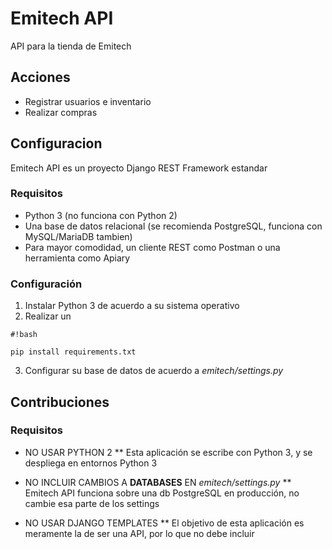 # Emitech API #

API para la tienda de Emitech

## Acciones ##

* Registrar usuarios e inventario
* Realizar compras

## Configuracion ##

Emitech API es un proyecto Django REST Framework estandar

### Requisitos ###

* Python 3 (no funciona con Python 2)
* Una base de datos relacional (se recomienda PostgreSQL, funciona con MySQL/MariaDB tambien)
* Para mayor comodidad, un cliente REST como Postman o una herramienta como Apiary

### Configuración ###

1. Instalar Python 3 de acuerdo a su sistema operativo
2. Realizar un 
```
#!bash

pip install requirements.txt
```
3. Configurar su base de datos de acuerdo a *emitech/settings.py*

## Contribuciones ##

### Requisitos ###

* NO USAR PYTHON 2
** Esta aplicación se escribe con Python 3, y se despliega en entornos Python 3

* NO INCLUIR CAMBIOS A **DATABASES** EN *emitech/settings.py*
** Emitech API funciona sobre una db PostgreSQL en producción, no cambie esa parte de los settings

* NO USAR DJANGO TEMPLATES
** El objetivo de esta aplicación es meramente la de ser una API, por lo que no debe incluir